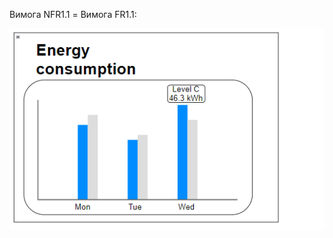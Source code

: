 Вимога NFR1.1 = Вимога FR1.1:

![image](1-SoftwareRequirements/1.4-FuncNonFuncRequirements/1.4.4-NFRUserInterfaceOUTPUT/NFR1.1.png)
